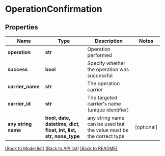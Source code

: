 # OperationConfirmation


## Properties
Name | Type | Description | Notes
------------ | ------------- | ------------- | -------------
**operation** | **str** | Operation performed | 
**success** | **bool** | Specify whether the operation was successful | 
**carrier_name** | **str** | The operation carrier | 
**carrier_id** | **str** | The targeted carrier&#39;s name (unique identifier) | 
**any string name** | **bool, date, datetime, dict, float, int, list, str, none_type** | any string name can be used but the value must be the correct type | [optional]

[[Back to Model list]](../README.md#documentation-for-models) [[Back to API list]](../README.md#documentation-for-api-endpoints) [[Back to README]](../README.md)


